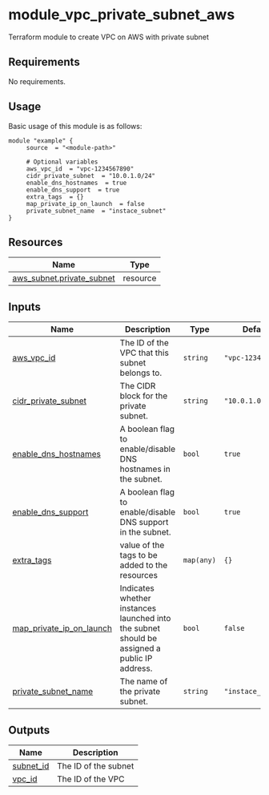 # module_vpc_private_subnet_aws
Terraform module to create VPC on AWS with private subnet

<!-- BEGIN_AUTOMATED_TF_DOCS_BLOCK -->
## Requirements

No requirements.
## Usage
Basic usage of this module is as follows:
```hcl
module "example" {
	 source  = "<module-path>"

	 # Optional variables
	 aws_vpc_id  = "vpc-1234567890"
	 cidr_private_subnet  = "10.0.1.0/24"
	 enable_dns_hostnames  = true
	 enable_dns_support  = true
	 extra_tags  = {}
	 map_private_ip_on_launch  = false
	 private_subnet_name  = "instace_subnet"
}
```
## Resources

| Name | Type |
|------|------|
| [aws_subnet.private_subnet](https://registry.terraform.io/providers/hashicorp/aws/latest/docs/resources/subnet) | resource |
## Inputs

| Name | Description | Type | Default | Required |
|------|-------------|------|---------|:--------:|
| <a name="input_aws_vpc_id"></a> [aws\_vpc\_id](#input\_aws\_vpc\_id) | The ID of the VPC that this subnet belongs to. | `string` | `"vpc-1234567890"` | no |
| <a name="input_cidr_private_subnet"></a> [cidr\_private\_subnet](#input\_cidr\_private\_subnet) | The CIDR block for the private subnet. | `string` | `"10.0.1.0/24"` | no |
| <a name="input_enable_dns_hostnames"></a> [enable\_dns\_hostnames](#input\_enable\_dns\_hostnames) | A boolean flag to enable/disable DNS hostnames in the subnet. | `bool` | `true` | no |
| <a name="input_enable_dns_support"></a> [enable\_dns\_support](#input\_enable\_dns\_support) | A boolean flag to enable/disable DNS support in the subnet. | `bool` | `true` | no |
| <a name="input_extra_tags"></a> [extra\_tags](#input\_extra\_tags) | value of the tags to be added to the resources | `map(any)` | `{}` | no |
| <a name="input_map_private_ip_on_launch"></a> [map\_private\_ip\_on\_launch](#input\_map\_private\_ip\_on\_launch) | Indicates whether instances launched into the subnet should be assigned a public IP address. | `bool` | `false` | no |
| <a name="input_private_subnet_name"></a> [private\_subnet\_name](#input\_private\_subnet\_name) | The name of the private subnet. | `string` | `"instace_subnet"` | no |
## Outputs

| Name | Description |
|------|-------------|
| <a name="output_subnet_id"></a> [subnet\_id](#output\_subnet\_id) | The ID of the subnet |
| <a name="output_vpc_id"></a> [vpc\_id](#output\_vpc\_id) | The ID of the VPC |
<!-- END_AUTOMATED_TF_DOCS_BLOCK -->